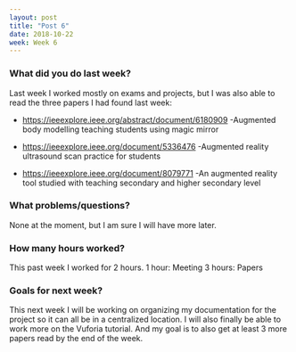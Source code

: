```yaml
---
layout: post
title: "Post 6"
date: 2018-10-22
week: Week 6
---
```


### What did you do last week?
Last week I worked mostly on exams and projects, but I was also able to read the three papers I had found last week:

* https://ieeexplore.ieee.org/abstract/document/6180909
-Augmented body modelling teaching students using magic mirror

* https://ieeexplore.ieee.org/document/5336476
-Augmented reality ultrasound scan practice for students 

* https://ieeexplore.ieee.org/document/8079771
-An augmented reality tool studied with teaching secondary and higher secondary level
 
### What problems/questions?
None at the moment, but I am sure I will have more later.

### How many hours worked?
This past week I worked for 2 hours. 
                1 hour: Meeting
                3 hours: Papers
 
### Goals for next week?
This next week I will be working on organizing my documentation for the project so it can all be in a centralized location. I will also finally be able to work more on the Vuforia tutorial. And my goal is to also get at least 3 more papers read by the end of the week.
